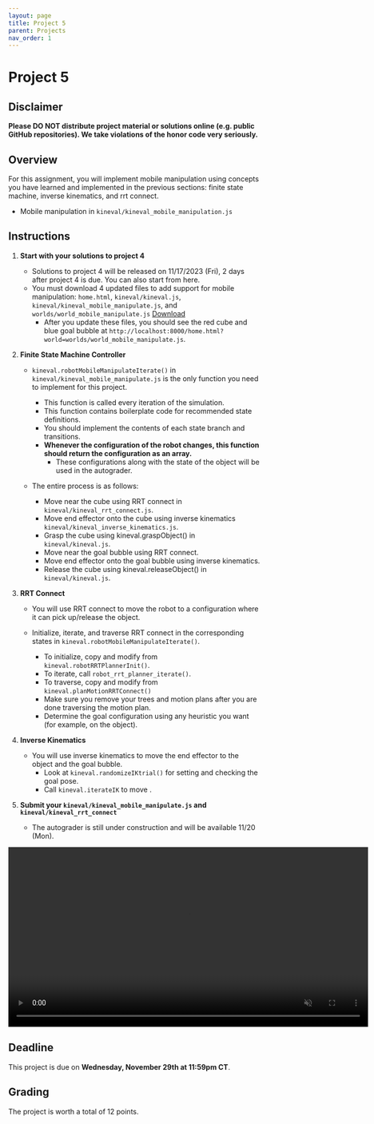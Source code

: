 ```yaml
---
layout: page
title: Project 5
parent: Projects
nav_order: 1
---
```

 
# Project 5

## Disclaimer

<b> Please DO NOT distribute project material or solutions online (e.g. public GitHub repositories). We take violations of the honor code very seriously. </b>

## Overview
For this assignment, you will implement mobile manipulation using concepts you have learned and implemented in the previous sections: finite state machine, inverse kinematics, and rrt connect.

- Mobile manipulation in `kineval/kineval_mobile_manipulation.js`

## Instructions

1. <b>Start with your solutions to project 4</b>
    - Solutions to project 4 will be released on 11/17/2023 (Fri), 2 days after project 4 is due. You can also start from here.
    - You must download 4 updated files to add support for mobile manipulation: `home.html`, `kineval/kineval.js`, `kineval/kineval_mobile_manipulate.js`, and `worlds/world_mobile_manipulate.js` [Download](assets/projects/P5/updated.zip)
        - After you update these files, you should see the red cube and blue goal bubble at `http://localhost:8000/home.html?world=worlds/world_mobile_manipulate.js`.

2. <b>Finite State Machine Controller</b>
        
    - `kineval.robotMobileManipulateIterate()` in `kineval/kineval_mobile_manipulate.js` is the only function you need to implement for this project.
        - This function is called every iteration of the simulation.
        - This function contains boilerplate code for recommended state definitions.
        - You should implement the contents of each state branch and transitions.
        - <b>Whenever the configuration of the robot changes, this function should return the configuration as an array.</b>
            - These configurations along with the state of the object will be used in the autograder.

    - The entire process is as follows:
        - Move near the cube using RRT connect in `kineval/kineval_rrt_connect.js`.
        - Move end effector onto the cube using inverse kinematics `kineval/kineval_inverse_kinematics.js`.
        - Grasp the cube using kineval.graspObject() in `kineval/kineval.js`.
        - Move near the goal bubble using RRT connect.
        - Move end effector onto the goal bubble using inverse kinematics.
        - Release the cube using kineval.releaseObject() in `kineval/kineval.js`.

3. <b>RRT Connect</b>
    
    - You will use RRT connect to move the robot to a configuration where it can pick up/release the object.

    - Initialize, iterate, and traverse RRT connect in the corresponding states in `kineval.robotMobileManipulateIterate()`.
        - To initialize, copy and modify from `kineval.robotRRTPlannerInit()`.
        - To iterate, call `robot_rrt_planner_iterate()`.
        - To traverse, copy and modify from `kineval.planMotionRRTConnect()`
        - Make sure you remove your trees and motion plans after you are done traversing the motion plan.
        - Determine the goal configuration using any heuristic you want (for example, on the object).

4. <b>Inverse Kinematics</b>

    - You will use inverse kinematics to move the end effector to the object and the goal bubble.
        - Look at `kineval.randomizeIKtrial()` for setting and checking the goal pose.
        - Call `kineval.iterateIK` to  move .

5. <b>Submit your `kineval/kineval_mobile_manipulate.js` and `kineval/kineval_rrt_connect` </b>
    <!-- - The autograder is available at [https://cse-ag-csci5551.cse.umn.edu/](https://cse-ag-csci5551.cse.umn.edu/) -->
    - The autograder is still under construction and will be available 11/20 (Mon).

<video width="720" muted controls>
    <source src="/CSCI5551-Fall23-S2/assets/projects/P5/mobile_manipulate_rerender.mp4" type="video/mp4">
</video>

## Deadline

This project is due on <b>Wednesday, November 29th at 11:59pm CT</b>.

## Grading

The project is worth a total of 12 points.